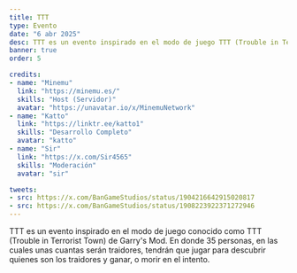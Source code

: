 ```yaml
---
title: TTT
type: Evento
date: "6 abr 2025"
desc: TTT es un evento inspirado en el modo de juego TTT (Trouble in Terrorist Town) de Garry's Mod.
banner: true
order: 5

credits:
- name: "Minemu"
  link: "https://minemu.es/"
  skills: "Host (Servidor)"
  avatar: "https://unavatar.io/x/MinemuNetwork"
- name: "Katto"
  link: "https://linktr.ee/katto1"
  skills: "Desarrollo Completo"
  avatar: "katto"
- name: "Sir"
  link: "https://x.com/Sir4565"
  skills: "Moderación"
  avatar: "sir"

tweets:
- src: https://x.com/BanGameStudios/status/1904216642915020817
- src: https://x.com/BanGameStudios/status/1908223922371272946
---
```

TTT es un evento inspirado en el modo de juego conocido como TTT (Trouble in Terrorist Town) de Garry's Mod. En donde 35 personas, en las cuales unas cuantas serán traidores, tendrán que jugar para descubrir quienes son los traidores y ganar, o morir en el intento.